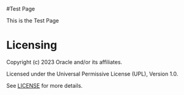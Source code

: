 #Test Page

This is the Test Page 

<!-- This [document](oci-compute-demo-script.docx) explains the demo -->


# Licensing
Copyright (c) 2023 Oracle and/or its affiliates.

Licensed under the Universal Permissive License (UPL), Version 1.0.

See [LICENSE](https://github.com/oracle-devrel/technology-engineering/blob/main/LICENSE) for more details.
